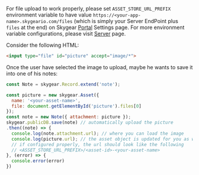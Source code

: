 For file upload to work properly, please set `ASSET_STORE_URL_PREFIX` environment
variable to have value `https://<your-app-name>.skygeario.com/files` (which is
simply your Server EndPoint plus `files` at the end) on Skygear
[Portal](https://portal.skygear.io/app/info) Settings page. For more environment variable
configurations, please visit [Server](/server/guide#others) page.

Consider the following HTML:

``` html
<input type="file" id="picture" accept="image/*">
```

Once the user have selected the image to upload, maybe he wants to save it
into one of his notes:

``` javascript
const Note = skygear.Record.extend('note');

const picture = new skygear.Asset({
  name: '<your-asset-name>',
  file: document.getElementById('picture').files[0]
});
const note = new Note({ attachment: picture });
skygear.publicDB.save(note) // automatically upload the picture
.then((note) => {
  console.log(note.attachment.url); // where you can load the image
  console.log(picture.url); // the asset object is updated for you as well
  // if configured properly, the url should look like the following
  // <ASSET_STORE_URL_PREFIX>/<asset-id>-<your-asset-name>
}, (error) => {
  console.error(error)
})
```
